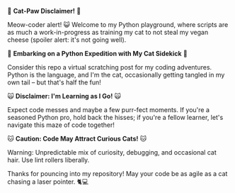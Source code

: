 🐾 **Cat-Paw Disclaimer!** 🐾

Meow-coder alert! 😺 Welcome to my Python playground, where scripts are as much a work-in-progress as training my cat to not steal my vegan cheese (spoiler alert: it's not going well).

🚀 **Embarking on a Python Expedition with My Cat Sidekick** 🚀

Consider this repo a virtual scratching post for my coding adventures. Python is the language, and I'm the cat, occasionally getting tangled in my own tail – but that's half the fun!

🙀 **Disclaimer: I'm Learning as I Go!** 🙀

Expect code messes and maybe a few purr-fect moments. If you're a seasoned Python pro, hold back the hisses; if you're a fellow learner, let's navigate this maze of code together!

🐱 **Caution: Code May Attract Curious Cats!** 🐱

Warning: Unpredictable mix of curiosity, debugging, and occasional cat hair. Use lint rollers liberally.

Thanks for pouncing into my repository! May your code be as agile as a cat chasing a laser pointer. 🐈💻


